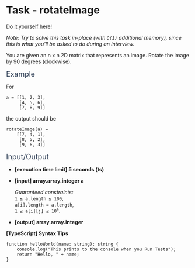 # Task - rotateImage

[Do it yourself here!](https://app.codesignal.com/interview-practice/task/5A8jwLGcEpTPyyjTB)

<p><em>Note: Try to solve this task in-place (with <code>O(1)</code> additional memory), since this is what you'll be asked to do during an interview.</em></p>
<p>You are given an n x n 2D matrix that represents an image. Rotate the image by 90 degrees (clockwise).</p>
<p><span class="markdown--header" style="color:#2b3b52;font-size:1.4em">Example</span></p>
<p>For</p>
<pre><code>a = [[1, 2, 3],
     [4, 5, 6],
     [7, 8, 9]]
</code></pre>
<p>the output should be</p>
<pre><code>rotateImage(a) =
    [[7, 4, 1],
     [8, 5, 2],
     [9, 6, 3]]
</code></pre>
<p><span class="markdown--header" style="color:#2b3b52;font-size:1.4em">Input/Output</span></p>
<ul>
<li>
<p><strong>[execution time limit] 5 seconds (ts)</strong></p>
</li>
<li>
<p><strong>[input] array.array.integer a</strong></p>
<p><em>Guaranteed constraints:</em><br>
<code>1 ≤ a.length ≤ 100</code>,<br>
<code>a[i].length = a.length</code>,<br>
<code>1 ≤ a[i][j] ≤ 10<sup>4</sup></code>.</p>
</li>
<li>
<p><strong>[output] array.array.integer</strong></p>
</li>
</ul>
<p><strong>[TypeScript] Syntax Tips</strong></p>
<pre><code class="language-typescript"><span class="hljs-function"><span class="hljs-keyword">function</span> <span class="hljs-title">helloWorld</span>(<span class="hljs-params">name: <span class="hljs-built_in">string</span></span>): <span class="hljs-title">string</span> </span>{
    <span class="hljs-built_in">console</span>.log(<span class="hljs-string">"This prints to the console when you Run Tests"</span>);
    <span class="hljs-keyword">return</span> <span class="hljs-string">"Hello, "</span> + name;
}

</code></pre>
